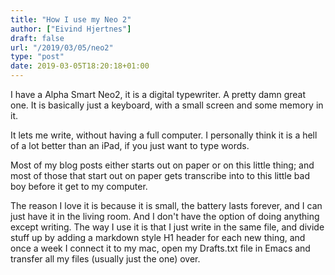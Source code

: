 ```yaml
---
title: "How I use my Neo 2"
author: ["Eivind Hjertnes"]
draft: false
url: "/2019/03/05/neo2"
type: "post"
date: 2019-03-05T18:20:18+01:00
---
```


I have a Alpha Smart Neo2, it is a digital typewriter. A pretty damn
great one. It is basically just a keyboard, with a small screen and some
memory in it.

It lets me write, without having a full computer. I personally think it
is a hell of a lot better than an iPad, if you just want to type words.

Most of my blog posts either starts out on paper or on this little
thing; and most of those that start out on paper gets transcribe into to
this little bad boy before it get to my computer.

The reason I love it is because it is small, the battery lasts forever,
and I can just have it in the living room. And I don't have the option
of doing anything except writing. The way I use it is that I just write
in the same file, and divide stuff up by adding a markdown style H1
header for each new thing, and once a week I connect it to my mac, open
my Drafts.txt file in Emacs and transfer all my files (usually just the
one) over.

